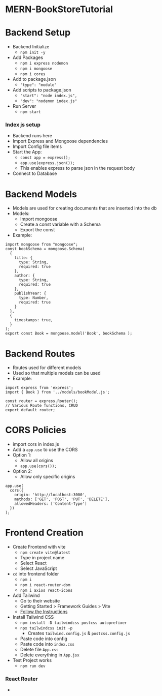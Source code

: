 # MERN-BookStoreTutorial

# Backend Setup

- Backend Initialize
  - `npm init -y`
- Add Packages
  - `npm i express nodemon`
  - `npm i mongoose`
  - `npm i cores`
- Add to package.json
  - `"type": "module"`
- Add scripts to package.json
  - `"start": "node index.js",`
  - `"dev": "nodemon index.js"`
- Run Server
  - `npm start`

### Index js setup

- Backend runs here
- Import Express and Mongoose dependencies
- Import Config file items
- Start the App:
  - `const app = express();`
  - `app.use(express.json());`
  - This enables express to parse json in the request body
- Connect to Database

# Backend Models

- Models are used for creating documents that are inserted into the db
- Models:
  - Import mongoose
  - Create a const variable with a Schema
  - Export the const
- Example:
```
import mongoose from "mongoose";
const bookSchema = mongoose.Schema(
  {
    title: {
      type: String,
      required: true
    },
    author: {
      type: String,
      required: true
    },
    publishYear: {
      type: Number,
      required: true
    }
  },
  {
    timestamps: true,
  }
);
export const Book = mongoose.model('Book', bookSchema );
```

# Backend Routes

- Routes used for different models
- Used so that multiple models can be used
- Example:
```
import express from 'express';
import { Book } from '../models/bookModel.js';

const router = express.Router();
// Various Route functions, CRUD
export default router;
```

# CORS Policies

- import cors in index.js
- Add a `app.use` to use the CORS
- Option 1:
  - Allow all origins
  - `app.use(cors());`
- Option 2:
  - Allow only specific origins
```
app.use(
  cors({
    origin: 'http://localhost:3000',
    methods: ['GET', 'POST', 'PUT', 'DELETE'],
    allowedHeaders: ['Content-Type']
  })
);
```

# Frontend Creation

- Create Frontend with vite
  - `npm create vite@latest`
  - Type in project name
  - Select React
  - Select JavaScript
- `cd` into frontend folder
  - `npm i`
  - `npm i react-router-dom`
  - `npm i axios react-icons`
- Add Tailwind
  - Go to their website
  - Getting Started > Framework Guides > Vite
  - [Follow the Instructions](https://tailwindcss.com/docs/guides/vite)
- Install Tailwind CSS
  - `npm install -D tailwindcss postcss autoprefixer`
  - `npx tailwindcss init -p`
    - Creates `tailwind.config.js` & `postcss.config.js`
  - Paste code into config
  - Paste code into `index.css`
  - Delete file `App.css`
  - Delete everything in `App.jsx`
- Test Project works
  - `npm run dev`

### React Router

- 